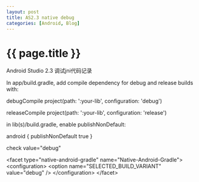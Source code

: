 ```yaml
---
layout: post
title: AS2.3 native debug
categories: [Android, Blog]
---
```


{{ page.title }}
================
Android Studio 2.3 调试jni代码记录

In app/build.gradle, add compile dependency for debug and release builds with:

debugCompile project(path: ':your-lib', configuration: 'debug')

releaseCompile project(path: ':your-lib', configuration: 'release')

in lib(s)/build.gradle, enable publishNonDefault:

android {
  publishNonDefault  true
}

check value="debug"

\<facet type="native-android-gradle" name="Native-Android-Gradle"\>
  \<configuration\>
    \<option name="SELECTED_BUILD_VARIANT" value="debug" /\>
  \</configuration\>
\</facet\>
